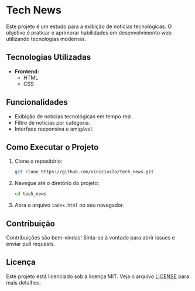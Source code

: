 # Tech News

Este projeto é um estudo para a exibição de notícias tecnológicas. O objetivo é praticar e aprimorar habilidades em desenvolvimento web utilizando tecnologias modernas.

## Tecnologias Utilizadas

- **Frontend:**
    - HTML
    - CSS

## Funcionalidades

- Exibição de notícias tecnológicas em tempo real.
- Filtro de notícias por categoria.
- Interface responsiva e amigável.

## Como Executar o Projeto

1. Clone o repositório:
     ```bash
     git clone https://github.com/viniciuslo/tech_news.git
     ```

2. Navegue até o diretório do projeto:
     ```bash
     cd tech_news
     ```

3. Abra o arquivo `index.html` no seu navegador.

## Contribuição

Contribuições são bem-vindas! Sinta-se à vontade para abrir issues e enviar pull requests.

## Licença

Este projeto está licenciado sob a licença MIT. Veja o arquivo [LICENSE](./LICENSE) para mais detalhes.
